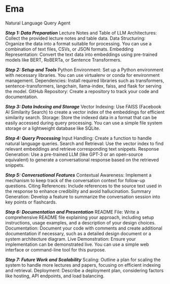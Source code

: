# Ema
Natural Language Query Agent 

_**Step 1: Data Preparation**_
Lecture Notes and Table of LLM Architectures: Collect the provided lecture notes and table data.
Data Structuring: Organize the data into a format suitable for processing. You can use a combination of text files, CSVs, or JSON formats.
Embedding Representation: Convert the text data into embeddings using pre-trained models like BERT, RoBERTa, or Sentence Transformers.

_**Step 2: Setup and Tools**_
Python Environment: Set up a Python environment with necessary libraries. You can use virtualenv or conda for environment management.
Dependencies: Install required libraries such as transformers, sentence-transformers, langchain, llama-index, faiss, and flask for serving the model.
GitHub Repository: Create a repository to track your code and documentation.

_**Step 3: Data Indexing and Storage**_
Vector Indexing: Use FAISS (Facebook AI Similarity Search) to create a vector index of the embeddings for efficient similarity search.
Storage: Store the indexed data in a format that can be easily accessed during query processing. You can use a simple file system storage or a lightweight database like SQLite.

_**Step 4: Query Processing**_
Input Handling: Create a function to handle natural language queries.
Search and Retrieval: Use the vector index to find relevant embeddings and retrieve corresponding text snippets.
Response Generation: Use a pre-trained LLM (like GPT-3 or an open-source equivalent) to generate a conversational response based on the retrieved snippets.

_**Step 5: Conversational Features**_
Contextual Awareness: Implement a mechanism to keep track of the conversation context for follow-up questions.
Citing References: Include references to the source text used in the response to enhance credibility and avoid hallucination.
Summary Generation: Develop a feature to summarize the conversation session into key points or flashcards.

_**Step 6: Documentation and Presentation**_
README File: Write a comprehensive README file explaining your approach, including setup instructions, usage examples, and a description of your design choices.
Documentation: Document your code with comments and create additional documentation if necessary, such as a detailed design document or a system architecture diagram.
Live Demonstration: Ensure your implementation can be demonstrated live. You can use a simple web interface or command-line tool for this purpose.

_**Step 7: Future Work and Scalability**_
Scaling: Outline a plan for scaling the system to handle more lectures and papers, focusing on efficient indexing and retrieval.
Deployment: Describe a deployment plan, considering factors like hosting, API endpoints, and load balancing.
